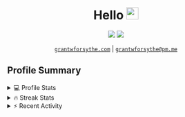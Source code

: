 <h1 align="center">
  Hello
  <img src="https://media.giphy.com/media/hvRJCLFzcasrR4ia7z/giphy.gif" width="28">
</h1>

<p align="center">
   <a href="https://github.com/grantwforsythe"><img src="https://img.shields.io/badge/-grantwforsythe-3a3a3a?style=flat&logo=GitHub&logoColor=white" /></a>
   <a href="https://www.linkedin.com/in/grantwforsythe"><img src="https://img.shields.io/badge/-grantwforsythe-0072b1?style=flat&logo=Linkedin&logoColor=white" /></a>
<!--   <a href="https://grantwforsythe.com"><img src="https://img.shields.io/badge/-grantwforsythe.com-ffdab9?style=flat&logoColor=white" /></a> -->
</p>

<p align="center">
  <a href="https://grantwforsythe.com"><code>grantwforsythe.com</code></a> |
  <a href="mailto:grantwforsythe@pm.me"><code>grantwforsythe@pm.me</code></a>
</p>
 
<h2 align="left">Profile Summary</h2>
<details>
    <summary>💻 Profile Stats</summary>
    <div align="center">
        <img alt="GitHub stats" src="https://github-readme-stats.vercel.app/api?username=grantwforsythe&count_private=true&show_icons=true&hide=stars&border_radius=7&include_all_commits=true&hide_rank=true&custom_title=Grant%27s%20GitHub%20Stats">
        <img alt="Top languages" src="https://github-readme-stats.vercel.app/api/top-langs/?username=grantwforsythe&hide=jupyter+notebook,vim+script&layout=compact&langs_count=6">
    </div>
    <p style="font-size: 11px;" align="center">
        <strong>Note:</strong> Top languages is only a metric of the languages my public code consists of and doesn't reflect experience or skill level.
    </p>
</details>

<details>
    <summary>🔥 Streak Stats</summary>
        <div align="center">
            <img alt="Streak stats" src="https://github-readme-streak-stats.herokuapp.com/?user=grantwforsythe">
        </div>
</details>

 <details>
    <summary>⚡ Recent Activity</summary>
    
  <!--START_SECTION:activity-->
1. 🗣 Commented on [#6](https://github.com/apratimshukla6/RiRa/issues/6) in [apratimshukla6/RiRa](https://github.com/apratimshukla6/RiRa)
2. 💪 Opened PR [#19](https://github.com/apratimshukla6/RiRa/pull/19) in [apratimshukla6/RiRa](https://github.com/apratimshukla6/RiRa)
3. ❗️ Closed issue [#4943](https://github.com/pypa/pipenv/issues/4943) in [pypa/pipenv](https://github.com/pypa/pipenv)
4. 🗣 Commented on [#4943](https://github.com/pypa/pipenv/issues/4943) in [pypa/pipenv](https://github.com/pypa/pipenv)
5. 🗣 Commented on [#4943](https://github.com/pypa/pipenv/issues/4943) in [pypa/pipenv](https://github.com/pypa/pipenv)
  <!--END_SECTION:activity-->
    
 </details>
